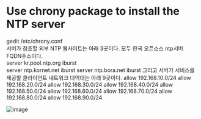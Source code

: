 # Use chrony package to install the NTP server
gedit /etc/chrony.conf \
서버가 참조할 외부 NTP 웹사이트는 아래 3곳이다. 모두 한국 오픈소스 ntp서버 FQDN주소이다. \
server kr.pool.ntp.org iburst \
server ntp.kornet.net iburst
server ntp.bora.net iburst
그리고 서버가 서비스를 제공할 클라이언트 네트워크 대역대는 아래 9곳이다.
allow 192.168.10.0/24
allow 192.168.20.0/24
allow 192.168.30.0/24
allow 192.168.40.0/24
allow 192.168.50.0/24
allow 192.168.60.0/24
allow 192.168.70.0/24
allow 192.168.80.0/24
allow 192.168.90.0/24

![image](https://github.com/user-attachments/assets/ae6f7b6d-cf81-4574-b4b0-258828c07c1e)
